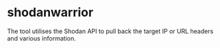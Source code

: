 # shodanwarrior
The tool utilises the Shodan API to pull back the target IP or URL headers and various information.
